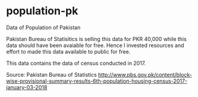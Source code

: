 # population-pk
Data of Population of Pakistan

Pakistan Bureau of Statisitics is selling this data for PKR 40,000 while this data should have been avaiable for free.
Hence I invested resources and effort to made this data available to public for free.

This data contains the data of census conducted in 2017. 

Source: Pakistan Bureau of Statistics
http://www.pbs.gov.pk/content/block-wise-provisional-summary-results-6th-population-housing-census-2017-january-03-2018
